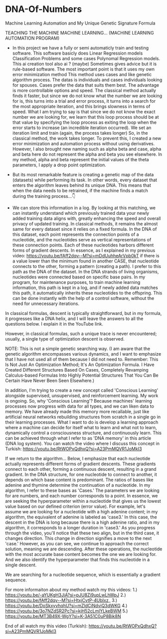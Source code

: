 # DNA-Of-Numbers
Machine Learning Automation and My Unique Genetic Signature Formula

TEACHING THE MACHINE MACHINE LEARNING... (MACHINE LEARNING AUTOMATION PROGRAM)
- In this project we have a fully or semi automaticly train and testing software. This software basicly does Linear Regression models Classification Problems and some cases Polynomal Regression models.
This ai creation tool also ai ? (maybe)
Sometimes gives advice but it is rule-based software.
The most important point is that it uses my own error minimization method This method uses cases and like genetic algorithm process. The datas is 
individuals and cases individuals looking for spouses. Cases prefer the data that suits them best. The advantage is more controllable options and speed.
The classical method actually finds it faster, but since we do not know what the number we are looking for is, this turns into a trial and error process, it turns into a search for the most appropriate iteration, and this brings slowness in terms of speed.
What I am trying to say is that since we do not know the exact number we are looking for, we learn that this loop process should be at that value by specifying the loop process as exiting the loop when the error starts to increase (an incredible iteration occurred). We set an iteration limit and train (again, the process takes longer)
So, in the classical method, the work takes longer.
To prevent this, I created a new error minimization and automation process without using derivatives.
However, I also brought new naming such as alpha beta and case, alpha and beta here do not represent the alpha and beta you see elsewhere. In my method, alpha and beta represent the initial values ​​of the theta parameters, I apply a drop point optimization.

- But its most remarkable feature is creating a genetic map of the data (datasets) while performing its task. In other words, every dataset that enters the algorithm leaves behind its unique DNA. This means that when the data needs to be retrained, if the machine finds a match during the training process...👇

- We can store this information in a log. By looking at this matching, we can instantly understand which previously trained data your newly added training data aligns with, greatly enhancing the speed and overall privacy of updated training. In classical methods, it remains the almost same for every dataset since it relies on a fixed formula.
In the DNA of this dataset, each point represents the connection points of a nucleotide, and the nucleotides serve as vertical representations of these connection points. Each of these nucleotides harbors different forms of gradient descents. In essence, as I explained in my previous video: https://youtu.be/fAff2dqv--M?si=mDdUuhheArVpb0kT
if there is a value lower than the minimum found in another CASE, that nucleotide connects to the other, forming a pattern (creating a path). I prefer to this path as the DNA of the dataset. In the DNA strands of living organisms, nucleotides were connected based on specific base pairs. In my program, for maintenance purposes, to train machine learning information, this path is kept in a log, and if newly added data matches this path, it automatically inherits these nucleotides to the offspring. This can be done instantly with the help of a control software, without the need for unnecessary iterations.

In classical formulas, descent is typically straightforward, but in my formula, it progresses like a DNA helix, and I will leave the answers to all the questions below. I explain it in the YouTube link.

However, in classical formulas, such a unique trace is never encountered; usually, a single type of optimization descent is observed.

NOTE: This is not a simple genetic searching way. (I am aware that the genetic algorithm encompasses various dynamics, and I want to emphasize that I have not used all of them because I did not need to. Remember: This Is Not Just An Optimization Method; It's An Optimization Formula. I Have Created Different Structures Based On Cases, Completely Revamping Calculus-based Formulas Into Highly Potential Structures That You Can Be Certain Have Never Been Seen Elsewhere.)

In addition, I'm trying to create a new concept called 'Conscious Learning' alongside supervised, unsupervised, and reinforcement learning. My work is ongoing. So, why 'Conscious Learning'? Because machines' learning processes now progress with data for all types, and we can liken data to memory. We have already made this memory more recallable, just like artificial neural networks rebuilding structures from scratch in a single go in their learning processes. What I want to do is develop a learning approach where a machine can decide for itself what to learn and what not to learn, dynamically control a consciousness structure, and continuously learn. This can be achieved through what I refer to as 'DNA memory' in this article (DNA log system). You can watch the video where I discuss this concept in Turkish: https://youtu.be/RtWOPxQdhxQ?si=A23PmMQVR1JoMkI3

If we return to the algorithm...
Below, I emphasize that each nucleotide actually represents different forms of gradient descents. These gradients connect to each other, forming a continuous descent, resulting in a grand gradient. In the DNA structure, for one nucleotide to connect to another, it depends on which base content is predominant. The ratios of bases like adenine and thymine determine the continuation of a nucleotide. In my algorithm, I refer to these bases as 'Cases.' The parameters we are looking for are numbers, and each number corresponds to a point. In essence, we are seeking the hyperparameter within a nucleotide that gives us the lowest value based on our defined criterion (error value). For example, let's assume we are looking for a nucleotide with a high adenine content; in my algorithm, the equivalent of adenine is labeled as 'case3.' In this case, the descent in the DNA is long because there is a high adenine ratio, and in my algorithm, it corresponds to a longer duration in 'case3.' As you progress through the video, you'll notice that these two align, but in the third case, it changes direction. This change in direction signifies a move to the next 'case.' However, as you can see, we continue to approach the correct solution, meaning we are descending. After these operations, the nucleotide with the most accurate base content becomes the one we are looking for. And we also identify the hyperparameter that finds this nucleotide in a single descent.

We are searching for a nucleotide sequence, which is essentially a gradient sequence.



For more informaiton about my method watch my this videos:
1.) https://youtu.be/-aYUKgH3JiA?si=pJU8Zi9upLwLhWpJ
2.) https://youtu.be/fAff2dqv--M?si=HtxjCvtP-4UbIxz_
3.) https://youtu.be/DoSkxyvhqhU?si=mZldCiNdviQ3dWKG
4.) https://youtu.be/3o7NZdSR2Pc?si=kjH52cLmlYLkeBWM
5.) https://youtu.be/MT3B49X-WgY?si=K-3A51C0uP8Bik8N

End of all watch my this video (Turkish): https://youtu.be/RtWOPxQdhxQ?si=A23PmMQVR1JoMkI3

